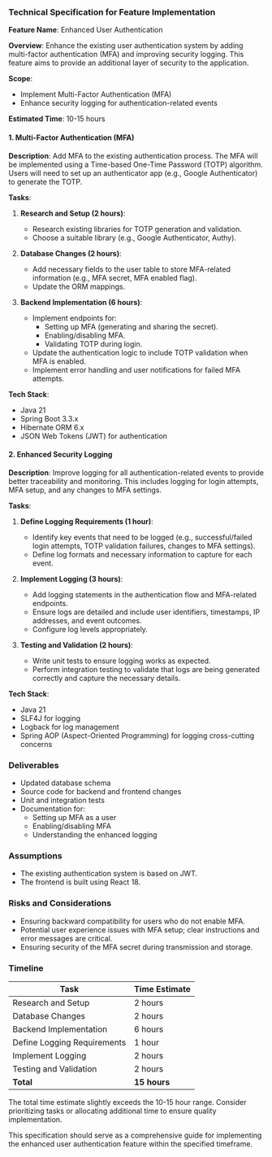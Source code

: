 ### Technical Specification for Feature Implementation

**Feature Name**: Enhanced User Authentication

**Overview**: 
Enhance the existing user authentication system by adding multi-factor authentication (MFA) and improving security logging. This feature aims to provide an additional layer of security to the application.

**Scope**: 
- Implement Multi-Factor Authentication (MFA)
- Enhance security logging for authentication-related events

**Estimated Time**: 10-15 hours

#### 1. Multi-Factor Authentication (MFA)

**Description**: 
Add MFA to the existing authentication process. The MFA will be implemented using a Time-based One-Time Password (TOTP) algorithm. Users will need to set up an authenticator app (e.g., Google Authenticator) to generate the TOTP.

**Tasks**:
1. **Research and Setup (2 hours)**:
   - Research existing libraries for TOTP generation and validation.
   - Choose a suitable library (e.g., Google Authenticator, Authy).

2. **Database Changes (2 hours)**:
   - Add necessary fields to the user table to store MFA-related information (e.g., MFA secret, MFA enabled flag).
   - Update the ORM mappings.

3. **Backend Implementation (6 hours)**:
   - Implement endpoints for:
     - Setting up MFA (generating and sharing the secret).
     - Enabling/disabling MFA.
     - Validating TOTP during login.
   - Update the authentication logic to include TOTP validation when MFA is enabled.
   - Implement error handling and user notifications for failed MFA attempts.

**Tech Stack**:
- Java 21
- Spring Boot 3.3.x
- Hibernate ORM 6.x
- JSON Web Tokens (JWT) for authentication

#### 2. Enhanced Security Logging

**Description**: 
Improve logging for all authentication-related events to provide better traceability and monitoring. This includes logging for login attempts, MFA setup, and any changes to MFA settings.

**Tasks**:
1. **Define Logging Requirements (1 hour)**:
   - Identify key events that need to be logged (e.g., successful/failed login attempts, TOTP validation failures, changes to MFA settings).
   - Define log formats and necessary information to capture for each event.

2. **Implement Logging (3 hours)**:
   - Add logging statements in the authentication flow and MFA-related endpoints.
   - Ensure logs are detailed and include user identifiers, timestamps, IP addresses, and event outcomes.
   - Configure log levels appropriately.

3. **Testing and Validation (2 hours)**:
   - Write unit tests to ensure logging works as expected.
   - Perform integration testing to validate that logs are being generated correctly and capture the necessary details.

**Tech Stack**:
- Java 21
- SLF4J for logging
- Logback for log management
- Spring AOP (Aspect-Oriented Programming) for logging cross-cutting concerns

### Deliverables

- Updated database schema
- Source code for backend and frontend changes
- Unit and integration tests
- Documentation for:
  - Setting up MFA as a user
  - Enabling/disabling MFA
  - Understanding the enhanced logging

### Assumptions

- The existing authentication system is based on JWT.
- The frontend is built using React 18.

### Risks and Considerations

- Ensuring backward compatibility for users who do not enable MFA.
- Potential user experience issues with MFA setup; clear instructions and error messages are critical.
- Ensuring security of the MFA secret during transmission and storage.

### Timeline

| Task                                | Time Estimate |
|-------------------------------------|---------------|
| Research and Setup                  | 2 hours       |
| Database Changes                    | 2 hours       |
| Backend Implementation              | 6 hours       |
| Define Logging Requirements         | 1 hour        |
| Implement Logging                   | 2 hours       |
| Testing and Validation              | 2 hours       |
| **Total**                           | **15 hours**  |

The total time estimate slightly exceeds the 10-15 hour range. Consider prioritizing tasks or allocating additional time to ensure quality implementation.

This specification should serve as a comprehensive guide for implementing the enhanced user authentication feature within the specified timeframe.
